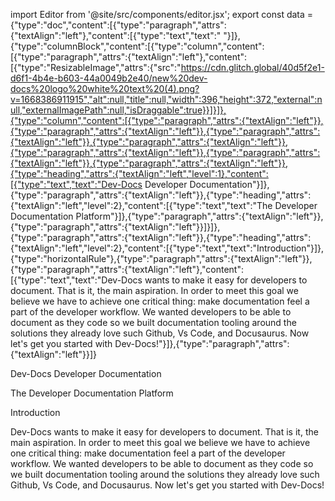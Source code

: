 import Editor from '@site/src/components/editor.jsx';
    export const data = {"type":"doc","content":[{"type":"paragraph","attrs":{"textAlign":"left"},"content":[{"type":"text","text":" "}]},{"type":"columnBlock","content":[{"type":"column","content":[{"type":"paragraph","attrs":{"textAlign":"left"},"content":[{"type":"ResizableImage","attrs":{"src":"https://cdn.glitch.global/40d5f2e1-d6f1-4b4e-b603-44a0049b2e40/new%20dev-docs%20logo%20white%20text%20(4).png?v=1668386911915","alt":null,"title":null,"width":396,"height":372,"external":null,"externalImagePath":null,"isDraggable":true}}]}]},{"type":"column","content":[{"type":"paragraph","attrs":{"textAlign":"left"}},{"type":"paragraph","attrs":{"textAlign":"left"}},{"type":"paragraph","attrs":{"textAlign":"left"}},{"type":"paragraph","attrs":{"textAlign":"left"}},{"type":"paragraph","attrs":{"textAlign":"left"}},{"type":"paragraph","attrs":{"textAlign":"left"}},{"type":"paragraph","attrs":{"textAlign":"left"}},{"type":"heading","attrs":{"textAlign":"left","level":1},"content":[{"type":"text","text":"Dev-Docs Developer Documentation"}]},{"type":"paragraph","attrs":{"textAlign":"left"}},{"type":"heading","attrs":{"textAlign":"left","level":2},"content":[{"type":"text","text":"The Developer Documentation Platform"}]},{"type":"paragraph","attrs":{"textAlign":"left"}},{"type":"paragraph","attrs":{"textAlign":"left"}}]}]},{"type":"paragraph","attrs":{"textAlign":"left"}},{"type":"heading","attrs":{"textAlign":"left","level":2},"content":[{"type":"text","text":"Introduction"}]},{"type":"horizontalRule"},{"type":"paragraph","attrs":{"textAlign":"left"}},{"type":"paragraph","attrs":{"textAlign":"left"},"content":[{"type":"text","text":"Dev-Docs wants to make it easy for developers to document.  That is it, the main aspiration.  In order to meet this goal we believe we have to achieve one critical thing: make documentation feel a part of the developer workflow.  We wanted developers to be able to document as they code so we built documentation tooling around the solutions they already love such Github, Vs Code, and Docusaurus.  Now let's get you started with Dev-Docs!"}]},{"type":"paragraph","attrs":{"textAlign":"left"}}]}


<Editor data={data} />


<div style={{ display: 'none' }}> 

Dev-Docs Developer Documentation

The Developer Documentation Platform

Introduction

Dev-Docs wants to make it easy for developers to document.  That is it, the main aspiration.  In order to meet this goal we believe we have to achieve one critical thing: make documentation feel a part of the developer workflow.  We wanted developers to be able to document as they code so we built documentation tooling around the solutions they already love such Github, Vs Code, and Docusaurus.  Now let's get you started with Dev-Docs!

</div>